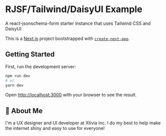 # RJSF/Tailwind/DaisyUI Example

A react-jsonschema-form starter instance that uses Tailwind CSS and DaisyUI.

This is a [Next.js](https://nextjs.org/) project bootstrapped with [`create-next-app`](https://github.com/vercel/next.js/tree/canary/packages/create-next-app).

## Getting Started

First, run the development server:

```bash
npm run dev
# or
yarn dev
```

Open [http://localhost:3000](http://localhost:3000) with your browser to see the result.

## 👋 About Me
I'm a UX designer and UI developer at Xtivia inc. I do my best to help make the internet shiny and easy to use for everyone!
